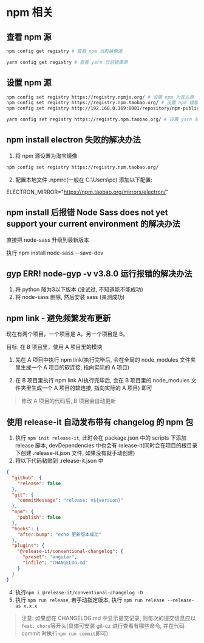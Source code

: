 # npm 相关

## 查看 npm 源

```bash
npm config get registry # 查看 npm 当前镜像源

yarn config get registry # 查看 yarn 当前镜像源

```

## 设置 npm 源

```bash
npm config set registry https://registry.npmjs.org/ # 设置 npm 为官方源
npm config set registry https://registry.npm.taobao.org/ # 设置 npm 镜像源为淘宝镜像
npm config set registry http://192.168.0.169:8081/repository/npm-public/ # 设置 npm 为公司源(新境界)

yarn config set registry https://registry.npm.taobao.org/ # 设置 yarn 镜像源为淘宝镜像
```

## npm install electron 失败的解决办法

1. 将 npm 源设置为淘宝镜像

```bash
npm config set registry https://registry.npm.taobao.org/
```

2. 配置本地文件 .npmrc(一般在 C:\Users\pc)
   添加以下配置:

ELECTRON_MIRROR="https://npm.taobao.org/mirrors/electron/"

## npm install 后报错 Node Sass does not yet support your current environment 的解决办法

直接把 node-sass 升级到最新版本

执行 npm install node-sass --save-dev

## gyp ERR! node-gyp -v v3.8.0 运行报错的解决办法

1. 将 python 降为3以下版本 (没试过, 不知道能不能成功)
2. 将 node-sass 删除, 然后安装 sass (亲测成功)

## npm link - 避免频繁发布更新

现在有两个项目，一个项目是 A，另一个项目是 B。

目标: 在 B 项目里，使用 A 项目里的模块

1. 先在 A 项目中执行 npm link(执行完毕后, 会在全局的 node_modules 文件夹里生成一个 A 项目的软连接, 指向实际的 A 项目)

2. 在 B 项目里执行 npm link A(执行完毕后, 会在 B 项目里的 node_modules 文件夹里生成一个 A 项目的软连接, 指向实际的 A 项目) 即可

> 修改 A 项目的代码后, B 项目会自动更新

## 使用 release-it 自动发布带有 changelog 的 npm 包

1. 执行 `npm init release-it`, 此时会在 package.json 中的 scripts 下添加 release 脚本, devDependencies 中也会有 release-it(同时会在项目的根目录下创建 .release-it.json 文件, 如果没有就手动创建)
2. 将以下代码粘贴到 .release-it.json 中

```json
{
  "github": {
    "release": false
  },
  "git": {
    "commitMessage": "release: v${version}"
  },
  "npm": {
    "publish": false
  },
  "hooks": {
    "after:bump": "echo 更新版本成功"
  },
  "plugins": {
    "@release-it/conventional-changelog": {
      "preset": "angular",
      "infile": "CHANGELOG.md"
    }
  }
}
```
4. 执行`npm i @release-it/conventional-changelog -D`
3. 执行 `npm run release`, 若手动指定版本, 执行 `npm run release --release-as x.x.x`

> 注意: 如果想在 CHANGELOG.md 中显示提交记录, 则每次的提交信息应以`feat、chore`等开头(具体可安装 git-cz 进行查看有哪些命令, 并在代码 commit 时执行`npm run commit`即可)

